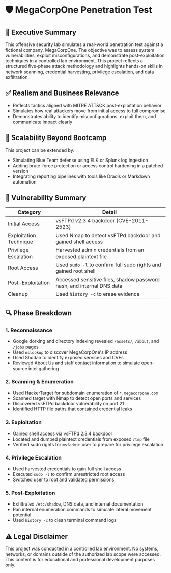 # 🛡️ MegaCorpOne Penetration Test

## 🧠 Executive Summary

This offensive security lab simulates a real-world penetration test against a fictional company, MegaCorpOne. The objective was to assess system vulnerabilities, exploit misconfigurations, and demonstrate post-exploitation techniques in a controlled lab environment. This project reflects a structured five-phase attack methodology and highlights hands-on skills in network scanning, credential harvesting, privilege escalation, and data exfiltration.

## ✅ Realism and Business Relevance

- Reflects tactics aligned with MITRE ATT&CK post-exploitation behavior  
- Simulates how real attackers move from initial access to full compromise  
- Demonstrates ability to identify misconfigurations, exploit them, and communicate impact clearly  

## 🚀 Scalability Beyond Bootcamp

This project can be extended by:

- Simulating Blue Team defense using ELK or Splunk log ingestion  
- Adding brute-force protection or access control hardening in a patched version  
- Integrating reporting pipelines with tools like Dradis or Markdown automation  

## 🔐 Vulnerability Summary

| Category              | Detail                                                                 |
|-----------------------|------------------------------------------------------------------------|
| Initial Access        | vsFTPd v2.3.4 backdoor (CVE-2011-2523)                                 |
| Exploitation Technique| Used Nmap to detect vsFTPd backdoor and gained shell access           |
| Privilege Escalation  | Harvested admin credentials from an exposed plaintext file            |
| Root Access           | Used `sudo -l` to confirm full sudo rights and gained root shell      |
| Post-Exploitation     | Accessed sensitive files, shadow password hash, and internal DNS data |
| Cleanup               | Used `history -c` to erase evidence                                   |

## 🔍 Phase Breakdown

### 1. Reconnaissance
- Google dorking and directory indexing revealed `/assets/`, `/about`, and `/jobs` pages  
- Used `nslookup` to discover MegaCorpOne's IP address  
- Used Shodan to identify exposed services and CVEs  
- Reviewed About Us and staff contact information to simulate open-source intel gathering  

### 2. Scanning & Enumeration
- Used HackerTarget for subdomain enumeration of `*.megacorpone.com`  
- Scanned target with Nmap to detect open ports and services  
- Discovered vsFTPd backdoor vulnerability on port 21  
- Identified HTTP file paths that contained credential leaks  

### 3. Exploitation
- Gained shell access via vsFTPd 2.3.4 backdoor  
- Located and dumped plaintext credentials from exposed `/tmp` file  
- Verified sudo rights for `msfadmin` user to prepare for privilege escalation  

### 4. Privilege Escalation
- Used harvested credentials to gain full shell access  
- Executed `sudo -l` to confirm unrestricted root access  
- Switched user to root and validated permissions  

### 5. Post-Exploitation
- Exfiltrated `/etc/shadow`, DNS data, and internal documentation  
- Ran internal enumeration commands to simulate lateral movement potential  
- Used `history -c` to clean terminal command logs  

## ⚠️ Legal Disclaimer

This project was conducted in a controlled lab environment. No systems, networks, or domains outside of the authorized lab scope were accessed. This content is for educational and professional development purposes only.
